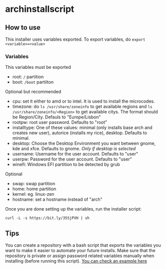 # archinstallscript

## How to use

This installer uses variables exported. To export variables, do ```export <variable>=<value>```

### Variables

This variables must be exported
- root: ```/``` partition
- boot: ```/boot``` partiiton

Optional but recommended
- cpu: set it either to amd or to intel. It is used to install the microcodes.
- timezone: do ```ls /usr/share/zoneinfo``` to get available regions and ```ls /usr/share/zoneinfo/<Region>``` to get available citys. The format should be Region/City. Defauls to "Europe/Lisbon"
- rootpw: root user password. Defaults to "root"
- installtype: One of these values: minimal (only installs base arch and creates new user), autorice (installs my rice), desktop. Defaults to minimal.
- desktop: Choose the Desktop Environment you want between gnome, kde and xfce. Defaults to gnome. *Only if desktop is selected*
- username: Username for the user account. Defaults to "user"
- userpw: Password for the user account. Defaults to "user"
- winefi: Windows EFI partition to be detected by grub

Optional
- swap: swap partition
- home: home partition
- kernel: eg. linux-zen
- hostname: set a hostname instead of "arch"


Once you are done setting up the variables, run the installer script:
```
curl -L -s https://bit.ly/35SjPVH | sh
```


## Tips

You can create a repository with a bash script that exports the variables you want to make it easier to automate your future installs. Make sure that the repository is private or assign password related variables manually when installing (before running this script). [You can check an example here](https://github.com/miguelrcborges/archinstallscript/blob/main/example-base-script.sh)
